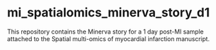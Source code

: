 # mi_spatialomics_minerva_story_d1
This repository contains the Minerva story for a 1 day post-MI sample attached to the Spatial multi-omics of myocardial infarction manuscript.
